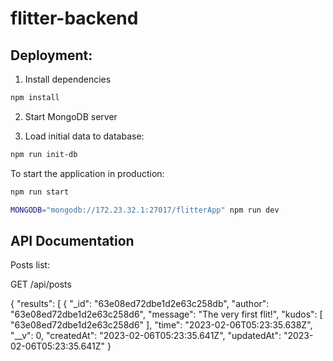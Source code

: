 # flitter-backend
Deployment:
-----------

1. Install dependencies
```sh
npm install
```

2. Start MongoDB server

3. Load initial data to database:
```sh
npm run init-db
```

To start the application in production:
```sh
npm run start
```

```sh
MONGODB="mongodb://172.23.32.1:27017/flitterApp" npm run dev
```
## API Documentation


Posts list:

GET /api/posts

{
  "results": [
    {
      "_id": "63e08ed72dbe1d2e63c258db",
      "author": "63e08ed72dbe1d2e63c258d6",
      "message": "The very first flit!",
      "kudos": [
        "63e08ed72dbe1d2e63c258d6"
      ],
      "time": "2023-02-06T05:23:35.638Z",
      "__v": 0,
      "createdAt": "2023-02-06T05:23:35.641Z",
      "updatedAt": "2023-02-06T05:23:35.641Z"
    }
